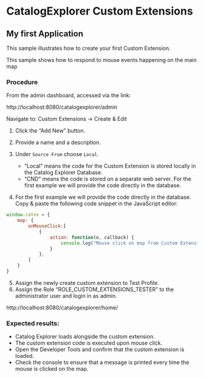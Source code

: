 # CatalogExplorer Custom Extensions
## My first Application

This sample illustrates how to create your first Custom Extension.

This sample shows how to respond to mouse events happening on the main map

### Procedure

From the admin dashboard, accessed via the link:

http://localhost:8080/catalogexplorer/admin

Navigate to:
Custom Extensions -> Create & Edit
1. Click the “Add New” button.
2. Provide a name and a description.
3. Under `Source From` choose `Local`.
   * “Local” means the code for the Custom Extension is stored locally in the Catalog Explorer
   Database.
   * “CND” means the code is stored on a separate web server.
   For the first example we will provide the code directly in the database.
   
4. For the first example we will provide the code directly in the database.
   Copy & paste the following code snippet in the JavaScript editor:

```JavaScript
window.catex = {
    map: {
        onMouseClick:[
            {
                action: function(o, callback) {
                    console.log("Mouse click on map from Custom Extension!!:", o);
                }
            },
        ]
    }
}
```

5. Assign the newly create custom extension to Test Profile.
6. Assign the Role “ROLE_CUSTOM_EXTENSIONS_TESTER” to the administrator user and login in as
   admin.

http://localhost:8080/catalogexplorer/home/

### Expected results:
   * Catalog Explorer loads alongside the custom extension.
   * The custom extension code is executed upon mouse click.
   * Open the Developer Tools and confirm that the custom extension is loaded.
   * Check the console to ensure that a message is printed every time the mouse is clicked on the map.
